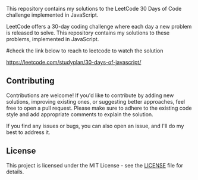This repository contains my solutions to the LeetCode 30 Days of Code challenge implemented in JavaScript.

LeetCode offers a 30-day coding challenge where each day a new problem is released to solve. This repository contains my solutions to these problems, implemented in JavaScript.

#check the link below to reach to leetcode to watch the solution

https://leetcode.com/studyplan/30-days-of-javascript/

## Contributing

Contributions are welcome! If you'd like to contribute by adding new solutions, improving existing ones, or suggesting better approaches, feel free to open a pull request. Please make sure to adhere to the existing code style and add appropriate comments to explain the solution.

If you find any issues or bugs, you can also open an issue, and I'll do my best to address it.

## License

This project is licensed under the MIT License - see the [LICENSE](LICENSE) file for details.
